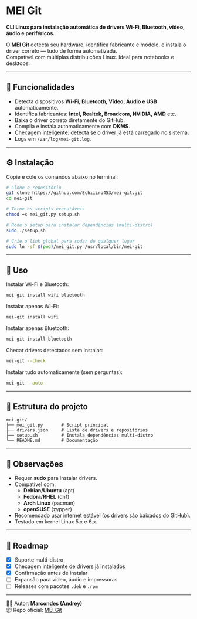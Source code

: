 # MEI Git

**CLI Linux para instalação automática de drivers Wi-Fi, Bluetooth, vídeo, áudio e periféricos.**

O **MEI Git** detecta seu hardware, identifica fabricante e modelo, e instala o driver correto — tudo de forma automatizada.  
Compatível com múltiplas distribuições Linux. Ideal para notebooks e desktops.

---

## 🔧 Funcionalidades

- Detecta dispositivos **Wi-Fi, Bluetooth, Vídeo, Áudio e USB** automaticamente.  
- Identifica fabricantes: **Intel, Realtek, Broadcom, NVIDIA, AMD** etc.  
- Baixa o driver correto diretamente do GitHub.  
- Compila e instala automaticamente com **DKMS**.  
- Checagem inteligente: detecta se o driver já está carregado no sistema.  
- Logs em `/var/log/mei-git.log`.  

---

## ⚙️ Instalação

Copie e cole os comandos abaixo no terminal:

```bash
# Clone o repositório
git clone https://github.com/Echiiiro453/mei-git.git
cd mei-git

# Torne os scripts executáveis
chmod +x mei_git.py setup.sh

# Rode o setup para instalar dependências (multi-distro)
sudo ./setup.sh

# Crie o link global para rodar de qualquer lugar
sudo ln -sf $(pwd)/mei_git.py /usr/local/bin/mei-git
```

---

## 🚀 Uso

Instalar Wi-Fi e Bluetooth:

```bash
mei-git install wifi bluetooth
```

Instalar apenas Wi-Fi:

```bash
mei-git install wifi
```

Instalar apenas Bluetooth:

```bash
mei-git install bluetooth
```

Checar drivers detectados sem instalar:

```bash
mei-git --check
```

Instalar tudo automaticamente (sem perguntas):

```bash
mei-git --auto
```

---

## 📂 Estrutura do projeto

```
mei-git/
├── mei_git.py       # Script principal
├── drivers.json     # Lista de drivers e repositórios
├── setup.sh         # Instala dependências multi-distro
└── README.md        # Documentação
```

---

## 📝 Observações

- Requer **sudo** para instalar drivers.  
- Compatível com:  
  - **Debian/Ubuntu** (apt)  
  - **Fedora/RHEL** (dnf)  
  - **Arch Linux** (pacman)  
  - **openSUSE** (zypper)  
- Recomendado usar internet estável (os drivers são baixados do GitHub).  
- Testado em kernel Linux 5.x e 6.x.  

---

## 📌 Roadmap

- [x] Suporte multi-distro  
- [x] Checagem inteligente de drivers já instalados  
- [x] Confirmação antes de instalar  
- [ ] Expansão para vídeo, áudio e impressoras  
- [ ] Releases com pacotes `.deb` e `.rpm`  

---

👨‍💻 Autor: **Marcondes (Andrey)**  
📦 Repo oficial: [MEI Git](https://github.com/Echiiiro453/mei-git)  
